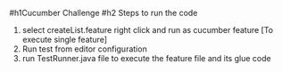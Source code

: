 #h1Cucumber Challenge
#h2 Steps to run the code

1. select createList.feature right click and run as cucumber feature [To execute single feature]
2. Run test from editor configuration
3. run TestRunner.java file to execute the feature file and its glue code


